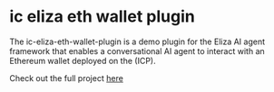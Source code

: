 # ic eliza eth wallet plugin
The ic-eliza-eth-wallet-plugin is a demo plugin for the Eliza AI agent framework that enables a conversational AI agent to interact with an Ethereum wallet deployed on the (ICP).

Check out the full project [here](https://github.com/kristoferlund/ic-eliza-eth-wallet-agent)
